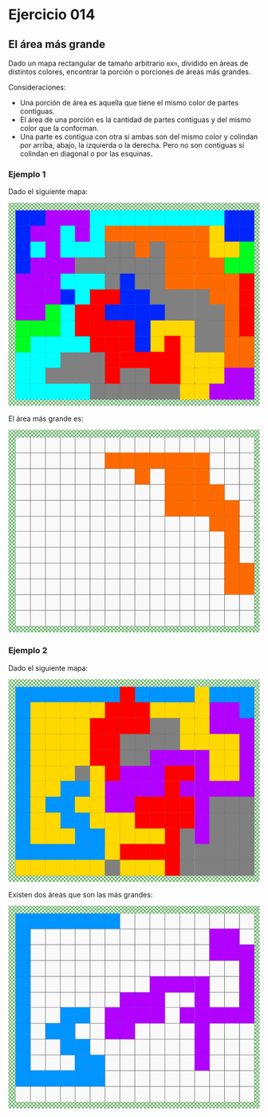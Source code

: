 # Ejercicio **014**

## El área más grande

Dado un mapa rectangular de tamaño arbitrario `m`x`n`, dividido en áreas de distintos colores, encontrar la porción o porciones de áreas más grandes. 

Consideraciones:
* Una porción de área es aquella que tiene el mismo color de partes contiguas.
* El área de una porción es la cantidad de partes contiguas y del mismo color que la conforman.
* Una parte es contigua con otra si ambas son del mismo color y colindan por arriba, abajo, la izquierda o la derecha. Pero no son contiguas si colindan en diagonal o por las esquinas.

### Ejemplo 1

Dado el siguiente mapa:

![Ejemplo 1](https://github.com/g-garciac/ejerciciosprogramacion/blob/main/ejercicios/014/map1-c.png "Ejemplo 1")

El área más grande es:

![Ejemplo 1](https://github.com/g-garciac/ejerciciosprogramacion/blob/main/ejercicios/014/map1-r.png "Ejemplo 1")

### Ejemplo 2

Dado el siguiente mapa:

![Ejemplo 2](https://github.com/g-garciac/ejerciciosprogramacion/blob/main/ejercicios/014/map2-c.png "Ejemplo 2")

Existen dos áreas que son las más grandes:

![Ejemplo 2](https://github.com/g-garciac/ejerciciosprogramacion/blob/main/ejercicios/014/map2-r.png "Ejemplo 2")

